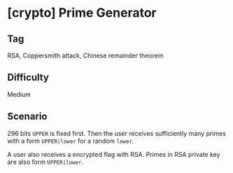 # [crypto] Prime Generator

## Tag

RSA, Coppersmith attack, Chinese remainder theorem

## Difficulty

Medium

## Scenario

296 bits `UPPER` is fixed first. Then the user receives sufficiently many primes with a form `UPPER|lower` for a random `lower`.

A user also receives a encrypted flag with RSA. Primes in RSA private key are also form `UPPER|lower`.